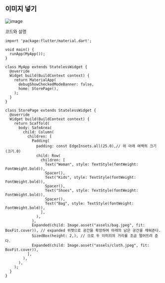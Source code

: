## 이미지 넣기

![image](https://github.com/user-attachments/assets/ec81ab79-9723-49a4-bd09-2f656418ae64)

코드와 설명

    import 'package:flutter/material.dart';
    
    void main() {
      runApp(MyApp());
    }
    
    class MyApp extends StatelessWidget {
      @override
      Widget build(BuildContext context) {
        return MaterialApp(
          debugShowCheckedModeBanner: false,
          home: StorePage(),
        );
      }
    }
    
    class StorePage extends StatelessWidget {
      @override
      Widget build(BuildContext context) {
        return Scaffold(
          body: SafeArea(
            child: Column(
              children: [
                Padding(
                  padding: const EdgeInsets.all(25.0),// 위 아래 여백의 크기 (크기.0)
                  child: Row(
                    children: [
                      Text("Woman", style: TextStyle(fontWeight: FontWeight.bold)),
                      Spacer(),
                      Text("Kids", style: TextStyle(fontWeight: FontWeight.bold)),
                      Spacer(),
                      Text("Shoes", style: TextStyle(fontWeight: FontWeight.bold)),
                      Spacer(),
                      Text("Bag", style: TextStyle(fontWeight: FontWeight.bold)),
                    ],
                  ),
                ),
                Expanded(child: Image.asset("assels/bag.jpeg", fit: BoxFit.cover)), // expanded 위젯으로 공간을 확장하여 아래의 남은 공간을 채워준다.
                SizedBox(height: 2,), // 으로 두 이미지의 거리를 조금 떨어뜨려 준다.
                Expanded(child: Image.asset("assels/cloth.jpeg", fit: BoxFit.cover)),
              ],
            ),
          ),
        );
      }
    }
